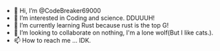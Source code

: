 - 👋 Hi, I’m @CodeBreaker69000
- 👀 I’m interested in Coding and science. DDUUUH!
- 🌱 I’m currently learning Rust because rust is the top G!
- 💞️ I’m looking to collaborate on nothing, I'm a lone wolf(But I like cats.).
- 📫 How to reach me ... IDK.

<!---
CodeBreaker69000/CodeBreaker69000 is a ✨ special ✨ repository because its `README.md` (this file) appears on your GitHub profile.
You can click the Preview link to take a look at your changes.
--->
